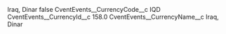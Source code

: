 <?xml version="1.0" encoding="UTF-8"?>
<CustomMetadata xmlns="http://soap.sforce.com/2006/04/metadata" xmlns:xsi="http://www.w3.org/2001/XMLSchema-instance" xmlns:xsd="http://www.w3.org/2001/XMLSchema">
    <label>Iraq, Dinar</label>
    <protected>false</protected>
    <values>
        <field>CventEvents__CurrencyCode__c</field>
        <value xsi:type="xsd:string">IQD</value>
    </values>
    <values>
        <field>CventEvents__CurrencyId__c</field>
        <value xsi:type="xsd:double">158.0</value>
    </values>
    <values>
        <field>CventEvents__CurrencyName__c</field>
        <value xsi:type="xsd:string">Iraq, Dinar</value>
    </values>
</CustomMetadata>
